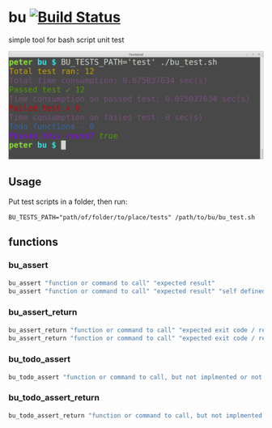 # bu [![Build Status](https://travis-ci.org/PeterDaveHello/bu.svg)](https://travis-ci.org/PeterDaveHello/bu)
simple tool for bash script unit test

![Screenshot](bu.png)

## Usage

Put test scripts in a folder, then run:
```
BU_TESTS_PATH="path/of/folder/to/place/tests" /path/to/bu/bu_test.sh
```

## functions

### bu_assert

```sh
bu_assert "function or command to call" "expected result"
bu_assert "function or command to call" "expected result" "self defined error message"
```

### bu_assert_return

```sh
bu_assert_return "function or command to call" "expected exit code / return code"
bu_assert_return "function or command to call" "expected exit code / return code" "self defined error message"
```

### bu_todo_assert

```sh
bu_todo_assert "function or command to call, but not implmented or not finished yet" "expected result"
```

### bu_todo_assert_return

```sh
bu_todo_assert_return "function or command to call, but not implmented or not finished yet" "expected exit code / return code"
```
